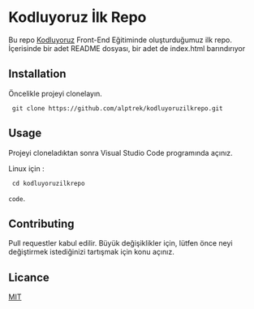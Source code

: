 # Kodluyoruz İlk Repo

Bu repo [Kodluyoruz](kodluyoruz.dev) Front-End Eğitiminde oluşturduğumuz ilk repo. İçerisinde bir adet README dosyası, bir adet de index.html barındırıyor



## Installation

Öncelikle projeyi clonelayın. 

` git clone https://github.com/alptrek/kodluyoruzilkrepo.git`



## Usage

Projeyi cloneladıktan sonra Visual Studio Code programında açınız.

Linux için :

` cd kodluyoruzilkrepo`

`code`.



## Contributing

Pull requestler kabul edilir. Büyük değişiklikler için, lütfen önce neyi değiştirmek istediğinizi tartışmak için konu açınız.



## Licance

[MIT](https://choosealicense.com/licenses/mit/)

